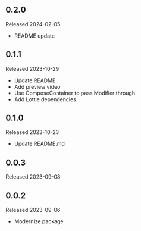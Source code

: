 ## 0.2.0

Released 2024-02-05

  - README update

## 0.1.1

Released 2023-10-29

  - Update README
  - Add preview video
  - Use ComposeContainer to pass Modifier through
  - Add Lottie dependencies

## 0.1.0

Released 2023-10-23

  - Update README.md

## 0.0.3

Released 2023-09-08


## 0.0.2

Released 2023-09-06

  - Modernize package

